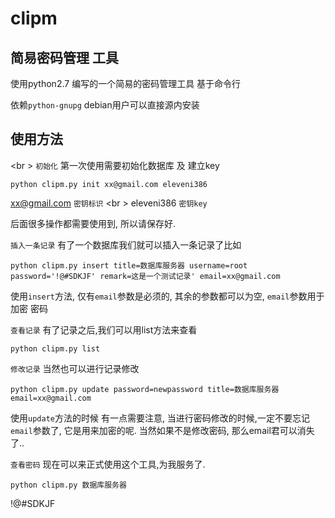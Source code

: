 clipm
=====

简易密码管理 工具
-----------------

使用python2.7 编写的一个简易的密码管理工具 基于命令行

依赖`python-gnupg` debian用户可以直接源内安装

使用方法
--------
<br \>
`初始化`
第一次使用需要初始化数据库 及 建立key


``python clipm.py init xx@gmail.com eleveni386``

xx@gmail.com `密钥标识`
<br \>
eleveni386   `密钥key`

后面很多操作都需要使用到, 所以请保存好.

`插入一条记录`
有了一个数据库我们就可以插入一条记录了比如

``python clipm.py insert title=数据库服务器 username=root password='!@#SDKJF' remark=这是一个测试记录' email=xx@gmail.com``

使用`insert`方法, 仅有`email`参数是必须的, 其余的参数都可以为空, `email`参数用于加密 密码

`查看记录`
有了记录之后,我们可以用list方法来查看

``python clipm.py list``

`修改记录`
当然也可以进行记录修改

``python clipm.py update password=newpassword title=数据库服务器 email=xx@gmail.com``

使用`update`方法的时候 有一点需要注意, 当进行密码修改的时候,一定不要忘记`email`参数了, 它是用来加密的呢.
当然如果不是修改密码, 那么email君可以消失了..

`查看密码`
现在可以来正式使用这个工具,为我服务了.

``python clipm.py 数据库服务器 ``

!@#SDKJF

